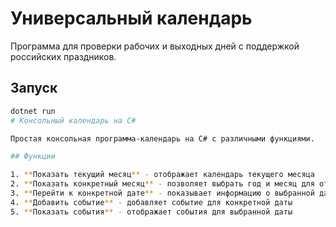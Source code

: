 # Универсальный календарь

Программа для проверки рабочих и выходных дней с поддержкой российских праздников.

## Запуск

```bash
dotnet run
# Консольный календарь на C#

Простая консольная программа-календарь на C# с различными функциями.

## Функции

1. **Показать текущий месяц** - отображает календарь текущего месяца
2. **Показать конкретный месяц** - позволяет выбрать год и месяц для отображения
3. **Перейти к конкретной дате** - показывает информацию о выбранной дате
4. **Добавить событие** - добавляет событие для конкретной даты
5. **Показать события** - отображает события для выбранной даты
